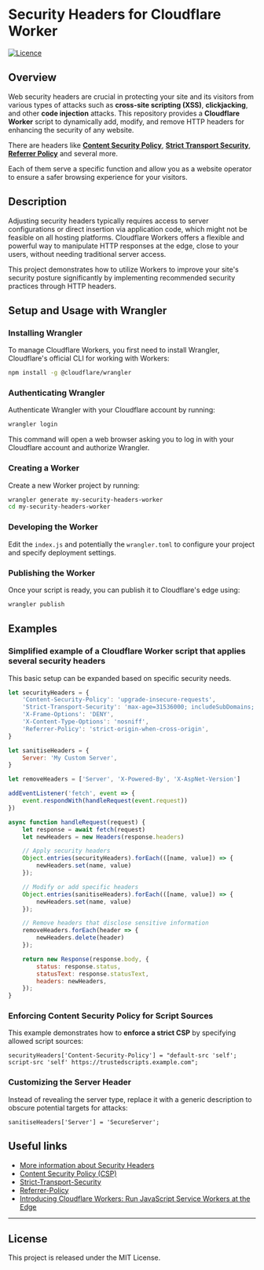 # Security Headers for Cloudflare Worker

[![Licence](https://img.shields.io/github/license/Ileriayo/markdown-badges?style=for-the-badge)](./LICENSE)

## Overview

Web security headers are crucial in protecting your site and its visitors from various types of attacks such as **cross-site scripting (XSS)**, **clickjacking**, and other **code injection** attacks. This repository provides a **Cloudflare Worker** script to dynamically add, modify, and remove HTTP headers for enhancing the security of any website.

There are headers like **[Content Security Policy](https://developer.mozilla.org/en-US/docs/Web/HTTP/CSP)**, **[Strict Transport Security](https://developer.mozilla.org/en-US/docs/Web/HTTP/Headers/Strict-Transport-Security)**, **[Referrer Policy](https://developer.mozilla.org/en-US/docs/Web/HTTP/Headers/Referrer-Policy)** and several more. 

Each of them serve a specific function and allow you as a website operator to ensure a safer browsing experience for your visitors.

## Description

Adjusting security headers typically requires access to server configurations or direct insertion via application code, which might not be feasible on all hosting platforms. Cloudflare Workers offers a flexible and powerful way to manipulate HTTP responses at the edge, close to your users, without needing traditional server access.

This project demonstrates how to utilize Workers to improve your site's security posture significantly by implementing recommended security practices through HTTP headers.

## Setup and Usage with Wrangler

### Installing Wrangler

To manage Cloudflare Workers, you first need to install Wrangler, Cloudflare's official CLI for working with Workers:

```bash
npm install -g @cloudflare/wrangler
```
### Authenticating Wrangler

Authenticate Wrangler with your Cloudflare account by running:

```bash
wrangler login
```
This command will open a web browser asking you to log in with your Cloudflare account and authorize Wrangler.

### Creating a Worker

Create a new Worker project by running:

```bash
wrangler generate my-security-headers-worker
cd my-security-headers-worker
```

### Developing the Worker

Edit the `index.js` and potentially the `wrangler.toml` to configure your project and specify deployment settings.

### Publishing the Worker

Once your script is ready, you can publish it to Cloudflare's edge using:

```bash
wrangler publish
```

## Examples

### Simplified example of a Cloudflare Worker script that applies several security headers

This basic setup can be expanded based on specific security needs.

```javascript
let securityHeaders = {
    'Content-Security-Policy': 'upgrade-insecure-requests',
    'Strict-Transport-Security': 'max-age=31536000; includeSubDomains; preload',
    'X-Frame-Options': 'DENY',
    'X-Content-Type-Options': 'nosniff',
    'Referrer-Policy': 'strict-origin-when-cross-origin',
}

let sanitiseHeaders = {
    Server: 'My Custom Server',
}

let removeHeaders = ['Server', 'X-Powered-By', 'X-AspNet-Version']

addEventListener('fetch', event => {
    event.respondWith(handleRequest(event.request))
})

async function handleRequest(request) {
    let response = await fetch(request)
    let newHeaders = new Headers(response.headers)

    // Apply security headers
    Object.entries(securityHeaders).forEach(([name, value]) => {
        newHeaders.set(name, value)
    });

    // Modify or add specific headers
    Object.entries(sanitiseHeaders).forEach(([name, value]) => {
        newHeaders.set(name, value)
    });

    // Remove headers that disclose sensitive information
    removeHeaders.forEach(header => {
        newHeaders.delete(header)
    });

    return new Response(response.body, {
        status: response.status,
        statusText: response.statusText,
        headers: newHeaders,
    });
}
```
### Enforcing Content Security Policy for Script Sources

This example demonstrates how to **enforce a strict CSP** by specifying allowed script sources:

```
securityHeaders['Content-Security-Policy'] = "default-src 'self'; script-src 'self' https://trustedscripts.example.com";
```

### Customizing the Server Header

Instead of revealing the server type, replace it with a generic description to obscure potential targets for attacks:

```
sanitiseHeaders['Server'] = 'SecureServer';
```

## Useful links

- [More information about Security Headers](https://developer.mozilla.org/en-US/docs/Web/HTTP/Headers#security)
- [Content Security Policy (CSP)](https://developer.mozilla.org/en-US/docs/Web/HTTP/CSP)
- [Strict-Transport-Security](https://developer.mozilla.org/en-US/docs/Web/HTTP/Headers/Strict-Transport-Security)
- [Referrer-Policy](https://developer.mozilla.org/en-US/docs/Web/HTTP/Headers/Referrer-Policy)
- [Introducing Cloudflare Workers: Run JavaScript Service Workers at the Edge](https://blog.cloudflare.com/introducing-cloudflare-workers/)

---

## License

This project is released under the MIT License.
